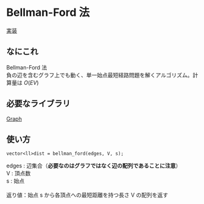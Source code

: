 # Bellman-Ford 法
[実装](https://github.com/Oxojo/Oxojo-Library/blob/main/Graph/Bellman-Ford.cpp)

## なにこれ
Bellman-Ford 法<br>
負の辺を含むグラフ上でも動く、単一始点最短経路問題を解くアルゴリズム。計算量は $O(EV)$ 

## 必要なライブラリ
[Graph](https://github.com/Oxojo/Oxojo-Library/blob/main/Graph/Graph.cpp)

## 使い方
```
vector<ll>dist = bellman_ford(edges, V, s);
```
edges : 辺集合（**必要なのはグラフではなく辺の配列であることに注意**）<br>
V : 頂点数<br>
s : 始点<br>
<br>
返り値：始点 s から各頂点への最短距離を持つ長さ V の配列を返す
